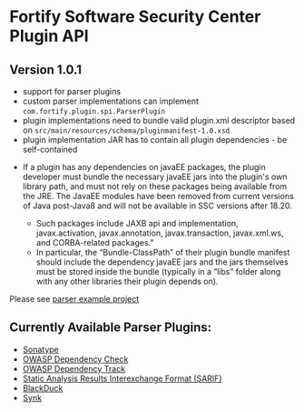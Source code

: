 # Fortify Software Security Center Plugin API
## Version 1.0.1
- support for parser plugins
- custom parser implementations can implement `com.fortify.plugin.spi.ParserPlugin`
- plugin implementations need to bundle valid plugin.xml descriptor based on  `src/main/resources/schema/pluginmanifest-1.0.xsd`
- plugin implementation JAR has to contain all plugin dependencies - be self-contained

* If a plugin has any dependencies on javaEE packages, the plugin developer must bundle the necessary javaEE jars into the plugin's own library path, and must not rely on these packages being available from the JRE.  The JavaEE modules have been removed from current versions of Java post-Java8 and will not be available in SSC versions after 18.20. 
 
  * Such packages include JAXB api and implementation, javax.activation, javax.annotation, javax.transaction, javax.xml.ws, and CORBA-related packages."
  * In particular, the “Bundle-ClassPath” of their plugin bundle manifest should include the dependency javaEE jars and the jars themselves must be stored inside the bundle (typically in a “libs” folder along with any other libraries their plugin depends on). 


Please see [parser example project](https://github.com/fortify/sample-parser "Sample Parser")

## Currently Available Parser Plugins:
- [Sonatype](<https://marketplace.microfocus.com/fortify/content/sonatype-nexus-lifecycle-integration-with-ssc>) 
- [OWASP Dependency Check](<https://github.com/skamani/FortifySSCPlugin>)
- [OWASP Dependency Track](<https://github.com/DependencyTrack/fortify-ssc-plugin>)
- [Static Analysis Results Interexchange Format (SARIF)](<https://github.com/fortify-ps/fortify-ssc-parser-sarif>)
- [BlackDuck](<https://github.com/blackducksoftware/hub-fortify-parser>) 
- [Synk](<https://github.com/snyk-partners/fortify-snyk-parser>)

